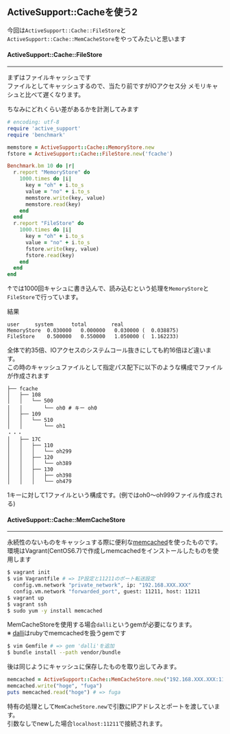 ## ActiveSupport::Cacheを使う2

今回は`ActiveSupport::Cache::FileStore`と<br>`ActiveSupport::Cache::MemCacheStore`をやってみたいと思います


#### ActiveSupport::Cache::FileStore
***

まずはファイルキャッシュです<br>
ファイルとしてキャッシュするので、当たり前ですがIOアクセス分
メモリキャシュと比べて遅くなります。

ちなみにどれくらい差があるかを計測してみます

```ruby
# encoding: utf-8
require 'active_support'
require 'benchmark'

memstore = ActiveSupport::Cache::MemoryStore.new
fstore = ActiveSupport::Cache::FileStore.new('fcache')

Benchmark.bm 10 do |r|
  r.report "MemoryStore" do
    1000.times do |i|
      key = "oh" + i.to_s
      value = "no" + i.to_s
      memstore.write(key, value)
      memstore.read(key)
    end
  end
  r.report "FileStore" do
    1000.times do |i|
      key = "oh" + i.to_s
      value = "no" + i.to_s
      fstore.write(key, value)
      fstore.read(key)
    end
  end
end
```

↑では1000回キャシュに書き込んで、読み込むという処理を`MemoryStore`と<br>
`FileStore`で行っています。

結果

```
user     system      total        real
MemoryStore  0.030000   0.000000   0.030000 (  0.038875)
FileStore    0.500000   0.550000   1.050000 (  1.162233)
```

全体で約35倍、IOアクセスのシステムコール抜きにしても約16倍ほど違います。<br>
この時のキャッシュファイルとして指定パス配下に以下のような構成でファイルが作成されます

```
├── fcache
│   ├── 108
│   │   └── 500
│   │       └── oh0 # キー oh0
│   ├── 109
│   │   └── 510
│   │       └── oh1
・・・
│   ├── 17C
│   │   ├── 110
│   │   │   └── oh299
│   │   ├── 120
│   │   │   └── oh389
│   │   ├── 130
│   │   │   ├── oh398
│   │   │   └── oh479
```

1キーに対して1ファイルという構成です。(例ではoh0〜oh999ファイル作成される)


#### ActiveSupport::Cache::MemCacheStore
***

永続性のないものをキャッシュする際に便利な[memcached](http://memcached.org)を使ったものです。<br>
環境はVagrant(CentOS6.7)で作成しmemcachedをインストールしたものを使用します

```sh
$ vagrant init
$ vim Vagrantfile # => IP設定と11211のポート転送設定
  config.vm.network "private_network", ip: "192.168.XXX.XXX"
  config.vm.network "forwarded_port", guest: 11211, host: 11211
$ vagrant up
$ vagrant ssh
$ sudo yum -y install memcached
```

MemCacheStoreを使用する場合`dalli`というgemが必要になります。<br>
※ [dalli](https://github.com/petergoldstein/dalli)はrubyでmemcachedを扱うgemです

```sh
$ vim Gemfile # => gem 'dalli'を追加
$ bundle install --path vendor/bundle
```

後は同じようにキャッシュに保存したものを取り出してみます。

```ruby
memcached = ActiveSupport::Cache::MemCacheStore.new("192.168.XXX.XXX:11211")
memcached.write("hoge", "fuga")
puts memcached.read("hoge") # => fuga
```

特有の処理として`MemCacheStore.new`で引数にIPアドレスとポートを渡しています。<br>
引数なしでnewした場合`localhost:11211`で接続されます。
